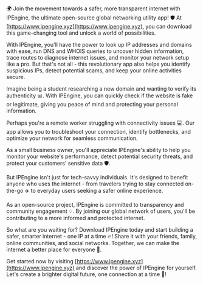 🌍 Join the movement towards a safer, more transparent internet with IPEngine, the ultimate open-source global networking utility app! 🛡️ At [https://www.ipengine.xyz](https://www.ipengine.xyz), you can download this game-changing tool and unlock a world of possibilities.

With IPEngine, you'll have the power to look up IP addresses and domains with ease, run DNS and WHOIS queries to uncover hidden information, trace routes to diagnose internet issues, and monitor your network setup like a pro. But that's not all - this revolutionary app also helps you identify suspicious IPs, detect potential scams, and keep your online activities secure.

Imagine being a student researching a new domain and wanting to verify its authenticity 📊. With IPEngine, you can quickly check if the website is fake or legitimate, giving you peace of mind and protecting your personal information.

Perhaps you're a remote worker struggling with connectivity issues 💻. Our app allows you to troubleshoot your connection, identify bottlenecks, and optimize your network for seamless communication.

As a small business owner, you'll appreciate IPEngine's ability to help you monitor your website's performance, detect potential security threats, and protect your customers' sensitive data 🛡️.

But IPEngine isn't just for tech-savvy individuals. It's designed to benefit anyone who uses the internet - from travelers trying to stay connected on-the-go ✈️ to everyday users seeking a safer online experience.

As an open-source project, IPEngine is committed to transparency and community engagement 💡. By joining our global network of users, you'll be contributing to a more informed and protected internet.

So what are you waiting for? Download IPEngine today and start building a safer, smarter internet - one IP at a time 🔥! Share it with your friends, family, online communities, and social networks. Together, we can make the internet a better place for everyone 🌈.

Get started now by visiting [https://www.ipengine.xyz](https://www.ipengine.xyz) and discover the power of IPEngine for yourself. Let's create a brighter digital future, one connection at a time 💫!